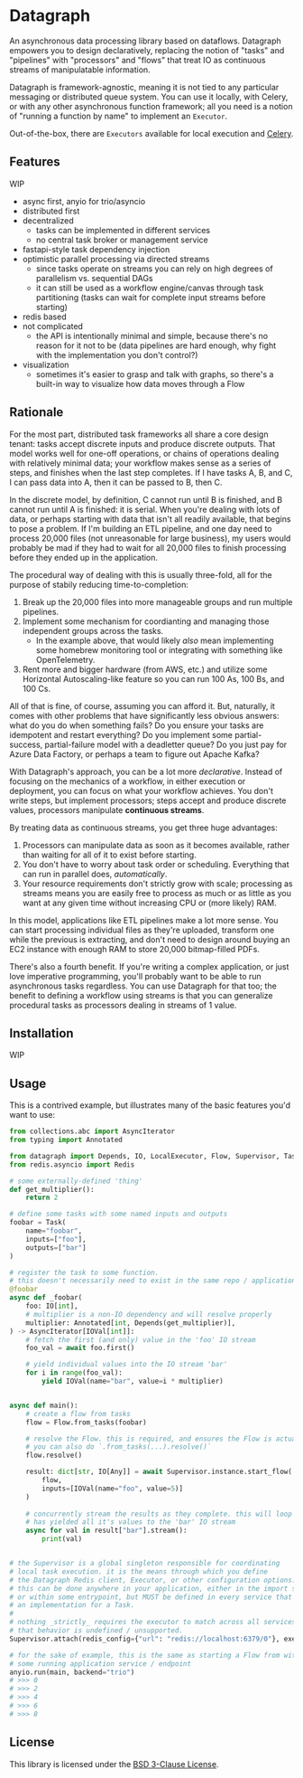 # Datagraph

An asynchronous data processing library based on dataflows. Datagraph empowers you to design declaratively, replacing the notion of "tasks" and "pipelines" with "processors" and "flows" that treat IO as continuous streams of manipulatable information.

Datagraph is framework-agnostic, meaning it is not tied to any particular messaging or distributed queue system. You can use it locally, with Celery,
or with any other asynchronous function framework; all you need is a notion of "running a function by name" to implement an `Executor`.

Out-of-the-box, there are `Executors` available for local execution and [Celery](https://docs.celeryq.dev/en/stable/index.html).

## Features

WIP

- async first, anyio for trio/asyncio
- distributed first
- decentralized
    - tasks can be implemented in different services
    - no central task broker or management service
- fastapi-style task dependency injection
- optimistic parallel processing via directed streams
    - since tasks operate on streams you can rely on high degrees of parallelism vs. sequential DAGs
    - it can still be used as a workflow engine/canvas through task partitioning (tasks can wait for complete input streams before starting)
- redis based
- not complicated
    - the API is intentionally minimal and simple, because there's no reason for it not to be (data pipelines are hard enough, why fight with the implementation you don't control?)
- visualization
    - sometimes it's easier to grasp and talk with graphs, so there's a built-in way to visualize how data moves through a Flow

## Rationale

For the most part, distributed task frameworks all share a core design tenant: tasks accept discrete inputs and produce discrete outputs.
That model works well for one-off operations, or chains of operations dealing with relatively minimal data; your workflow makes sense as a series of steps, and
finishes when the last step completes. If I have tasks A, B, and C, I can pass data into A, then it can be passed to B, then C.

In the discrete model, by definition, C cannot run until B is finished, and B cannot run until A is finished: it is serial. When you're dealing with lots of
data, or perhaps starting with data that isn't all readily available, that begins to pose a problem. If I'm building an ETL pipeline, and one day need to process 20,000 files (not unreasonable for large business), my users would probably be mad if they had to wait for all 20,000 files to finish processing before they ended up in the application.

The procedural way of dealing with this is usually three-fold, all for the purpose of stabily reducing time-to-completion:
1. Break up the 20,000 files into more manageable groups and run multiple pipelines.
2. Implement some mechanism for coordianting and managing those independent groups across the tasks.
    - In the example above, that would likely _also_ mean implementing some homebrew monitoring tool or integrating with something like OpenTelemetry.
3. Rent more and bigger hardware (from AWS, etc.) and utilize some Horizontal Autoscaling-like feature so you can run 100 As, 100 Bs, and 100 Cs.

All of that is fine, of course, assuming you can afford it. But, naturally, it comes with other problems that have significantly less obvious answers: what do you do when something fails? Do you ensure your tasks are idempotent and restart everything? Do you implement some partial-success, partial-failure model with a deadletter queue? Do you just pay for Azure Data Factory, or perhaps a team to figure out Apache Kafka?

With Datagraph's approach, you can be a lot more _declarative_. Instead of focusing on the mechanics of a workflow, in either execution or deployment, you can focus on what your workflow achieves. You don't write steps, but implement processors; steps accept and produce discrete values, processors manipulate **continuous streams**.

By treating data as continuous streams, you get three huge advantages:
1. Processors can manipulate data as soon as it becomes available, rather than waiting for all of it to exist before starting.
2. You don't have to worry about task order or scheduling. Everything that can run in parallel does, _automatically_.
3. Your resource requirements don't strictly grow with scale; processing as streams means you are easily free to process as much or as little as you want at any given time without increasing CPU or (more likely) RAM.

In this model, applications like ETL pipelines make a lot more sense. You can start processing individual files as they're uploaded, transform one while the previous is extracting, and don't need to design around buying an EC2 instance with enough RAM to store 20,000 bitmap-filled PDFs.

There's also a fourth benefit. If you're writing a complex application, or just love imperative programming, you'll probably want to be able to run asynchronous tasks regardless. You can use Datagraph for that too; the benefit to defining a workflow using streams is that you can generalize procedural tasks as processors dealing in streams of 1 value.

## Installation

WIP

## Usage

This is a contrived example, but illustrates many of the basic features you'd want to use:

```python
from collections.abc import AsyncIterator
from typing import Annotated

from datagraph import Depends, IO, LocalExecutor, Flow, Supervisor, Task
from redis.asyncio import Redis

# some externally-defined 'thing'
def get_multiplier():
    return 2

# define some tasks with some named inputs and outputs
foobar = Task(
    name="foobar",
    inputs=["foo"],
    outputs=["bar"]
)

# register the task to some function.
# this doesn't necessarily need to exist in the same repo / application / service that starts the Flow
@foobar
async def _foobar(
    foo: IO[int],
    # multiplier is a non-IO dependency and will resolve properly
    multiplier: Annotated[int, Depends(get_multiplier)],
) -> AsyncIterator[IOVal[int]]:
    # fetch the first (and only) value in the 'foo' IO stream
    foo_val = await foo.first()

    # yield individual values into the IO stream 'bar'
    for i in range(foo_val):
        yield IOVal(name="bar", value=i * multiplier)


async def main():
    # create a flow from tasks
    flow = Flow.from_tasks(foobar)

    # resolve the Flow. this is required, and ensures the Flow is actually executable.
    # you can also do `.from_tasks(...).resolve()`
    flow.resolve()

    result: dict[str, IO[Any]] = await Supervisor.instance.start_flow(
        flow, 
        inputs=[IOVal(name="foo", value=5)]
    )
    
    # concurrently stream the results as they complete. this will loop until foobar
    # has yielded all it's values to the 'bar' IO stream
    async for val in result["bar"].stream():
        print(val)


# the Supervisor is a global singleton responsible for coordinating
# local task execution. it is the means through which you define
# the Datagraph Redis client, Executor, or other configuration options.
# this can be done anywhere in your application, either in the import scope
# or within some entrypoint, but MUST be defined in every service that provides
# an implementation for a Task.
#
# nothing _strictly_ requires the executor to match across all services, but properly handling
# that behavior is undefined / unsupported.
Supervisor.attach(redis_config={"url": "redis://localhost:6379/0"}, executor=LocalExecutor())

# for the sake of example, this is the same as starting a Flow from within
# some running application service / endpoint
anyio.run(main, backend="trio")
# >>> 0
# >>> 2
# >>> 4
# >>> 6
# >>> 8
```

## License

This library is licensed under the [BSD 3-Clause License](./LICENSE).

